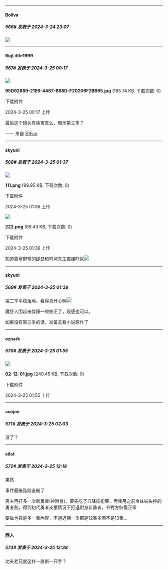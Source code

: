 ﻿
*****

####  Boliva  
##### 566#       发表于 2024-3-24 23:07

<img src="https://static.saraba1st.com/image/smiley/face2017/067.png" referrerpolicy="no-referrer">


*****

####  BigLittle1999  
##### 567#       发表于 2024-3-25 00:17

<img src="https://img.saraba1st.com/forum/202403/25/001705n414pcu5p8f66phf.jpg" referrerpolicy="no-referrer">

<strong>95D92889-21E6-4487-B68D-F20209F2BB95.jpg</strong> (185.74 KB, 下载次数: 0)

下载附件

2024-3-25 00:17 上传

最后这个镜头有啥寓意么，暗示第三季？

—— 来自 [S1Fun](https://s1fun.koalcat.com)


*****

####  skyuni  
##### 568#       发表于 2024-3-25 01:37

<img src="https://img.saraba1st.com/forum/202403/25/013626rvy1vgcznlgn0yyv.png" referrerpolicy="no-referrer">

<strong>111.png</strong> (89.95 KB, 下载次数: 0)

下载附件

2024-3-25 01:36 上传

<img src="https://img.saraba1st.com/forum/202403/25/013629chaqrr3qzr35ho1g.png" referrerpolicy="no-referrer">

<strong>222.png</strong> (69.43 KB, 下载次数: 0)

下载附件

2024-3-25 01:36 上传

知道露蒂野望的缇瑟和呜坷先生直接吓尿<img src="https://static.saraba1st.com/image/smiley/face2017/066.png" referrerpolicy="no-referrer">


*****

####  skyuni  
##### 569#       发表于 2024-3-25 01:39

第二季平稳落地，看得真开心啊<img src="https://static.saraba1st.com/image/smiley/face2017/066.png" referrerpolicy="no-referrer">

魔怔人围起来胖揍一顿修正了，观感也可以。

如果没有第三季的话，准备去看小说原作了


*****

####  oznark  
##### 570#       发表于 2024-3-25 01:55

<img src="https://img.saraba1st.com/forum/202403/24/105501yfjvyfn68qn58s75.jpg" referrerpolicy="no-referrer">

<strong>02-12-01.jpg</strong> (240.45 KB, 下载次数: 0)

下载附件

2024-3-25 01:55 上传


*****

####  acejoe  
##### 571#       发表于 2024-3-25 02:03

没了？


*****

####  eilot  
##### 572#       发表于 2024-3-25 12:18

果然

事件最後階段全刪了

男主再打多一次新勇者(神附身)，要先吃了自降技能藥，再使用之前令妹妹失控的勇者劍，得到初代勇者支援情況下打退附身新勇者，令對方恢復正常

要做也只是多一集內容，不過近期一季都是12集多而不是13集...


*****

####  西人  
##### 573#       发表于 2024-3-25 12:38

功夫老兄就这样一直断一只手？

